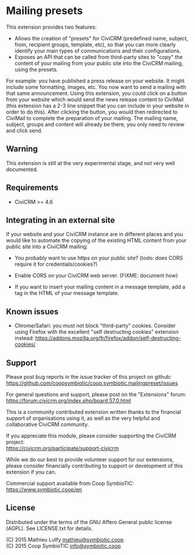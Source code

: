 Mailing presets
===============

This extension provides two features:

- Allows the creation of "presets" for CiviCRM (predefined name, subject, from, recipient groups, template, etc), so that you can more clearly identify your main types of communications and their configurations.
- Exposes an API that can be called from third-party sites to "copy" the content of your mailing from your public site into the CiviCRM mailing, using the presets.

For example: you have published a press release on your website. It might
include some formatting, images, etc. You now want to send a mailing with that
same announcement. Using this extension, you could click on a button from your
website which would send the news release content to CiviMail (this extension
has a 2-3 line snippet that you can include in your website in order to do
this). After clicking the button, you would then redirected to CiviMail to
complete the preparation of your mailing. The mailing name, subject, groups and
content will already be there, you only need to review and click send.

Warning
-------

This extension is still at the very experimental stage, and not very well documented.

Requirements
------------

- CiviCRM >= 4.6

Integrating in an external site
-------------------------------

If your website and your CiviCRM instance are in different places and
you would like to automate the copying of the existing HTML content from
your public site into a CiviCRM mailing:

* You probably want to use https on your public site? (todo: does CORS require it for credentials/cookies?)

* Enable CORS on your CiviCRM web server. (FIXME: document how)

* If you want to insert your mailing content in a message template, add a <!--MAILINGCONTENT--> tag in the HTML of your message template.

Known issues
------------

* Chrome/Safari: you must not block "third-party" cookies.
  Consider using Firefox with the excellent "self destructing cookies" extension instead:
  https://addons.mozilla.org/fr/firefox/addon/self-destructing-cookies/

Support
-------

Please post bug reports in the issue tracker of this project on github:  
https://github.com/coopsymbiotic/coop.symbiotic.mailingpreset/issues

For general questions and support, please post on the "Extensions" forum:  
https://forum.civicrm.org/index.php/board,57.0.html

This is a community contributed extension written thanks to the financial
support of organisations using it, as well as the very helpful and collaborative
CiviCRM community.

If you appreciate this module, please consider supporting the CiviCRM project:  
https://civicrm.org/participate/support-civicrm

While we do our best to provide volunteer support for our extensions, please
consider financially contributing to support or development of this extension
if you can.

Commercial support available from Coop SymbioTIC:  
https://www.symbiotic.coop/en

License
-------

Distributed under the terms of the GNU Affero General public license (AGPL).
See LICENSE.txt for details.

(C) 2015 Mathieu Lutfy <mathieu@symbiotic.coop>  
(C) 2015 Coop SymbioTIC <info@symbiotic.coop>
